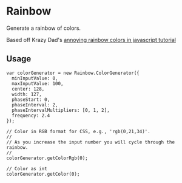 # Rainbow

Generate a rainbow of colors.

Based off Krazy Dad's [annoying rainbow colors in javascript tutorial](http://krazydad.com/tutorials/makecolors.php)

## Usage

    var colorGenerator = new Rainbow.ColorGenerator({
      minInputValue: 0,
      maxInputValue: 100,
      center: 128,
      width: 127,
      phaseStart: 0,
      phaseInterval: 2,
      phaseIntervalMultipliers: [0, 1, 2],
      frequency: 2.4
    });

    // Color in RGB format for CSS, e.g., 'rgb(0,21,34)'.
    //
    // As you increase the input number you will cycle through the rainbow.
    //
    colorGenerator.getColorRgb(0);

    // Color as int
    colorGenerator.getColor(0);

